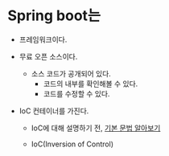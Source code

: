 # Spring boot는

* 프레임워크이다.

* 무료 오픈 소스이다.

  * 소스 코드가 공개되어 있다.
    * 코드의 내부를 확인해볼 수 있다.
    * 코드를 수정할 수 있다.

* IoC 컨테이너를 가진다.

  * IoC에 대해 설명하기 전, [기본 문법 알아보기](https://github.com/dsmjimin/TIL-MD/blob/main/Spring%20boot/Class%2C%20Object%2C%20Instance.md)

  * IoC(Inversion of Control)

    


